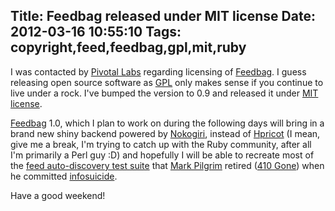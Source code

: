Title: Feedbag released under MIT license
Date: 2012-03-16 10:55:10
Tags: copyright,feed,feedbag,gpl,mit,ruby
---
I was contacted by <a href="http://pivotallabs.com/">Pivotal Labs</a> regarding licensing of <a href="https://rubygems.org/gems/feedbag">Feedbag</a>. I guess releasing open source software as <a href="http://www.gnu.org/copyleft/gpl.html">GPL</a> only makes sense if you continue to live under a rock. I've bumped the version to 0.9 and released it under <a href="http://www.opensource.org/licenses/mit-license.html">MIT license</a>.

<a href="http://axiombox.com/feedbag">Feedbag</a> 1.0, which I plan to work on during the following days will bring in a brand new shiny backend powered by <a href="http://nokogiri.org/">Nokogiri</a>, instead of <a href="http://hpricot.com/">Hpricot</a> (I mean, give me a break, I'm trying to catch up with the Ruby community, after all I'm primarily a Perl guy :D) and hopefully I will be able to recreate most of the <a href="http://web.archive.org/web/20090518022508/http://diveintomark.org/tests/client/autodiscovery/">feed auto-discovery test suite</a> that <a href="http://en.wikipedia.org/wiki/Mark_Pilgrim_(software_developer)">Mark Pilgrim</a> retired (<a href="http://www.hanselman.com/blog/410GoneThoughtsOnMarkDiveintomarkPilgrimsAndWhysInfosuicides.aspx">410 Gone</a>) when he committed <a href="http://ctmiller.net/2011/10/lets-discuss-infosuicide/">infosuicide</a>.

Have a good weekend!